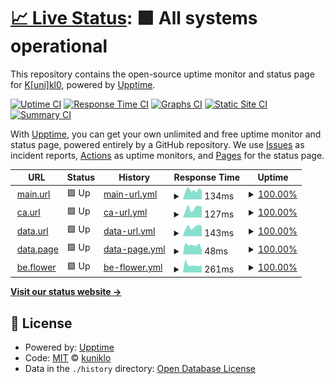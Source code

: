 # [📈 Live Status](https://kunik1o.github.io/heartbeat.oau): <!--live status--> **🟩 All systems operational**

This repository contains the open-source uptime monitor and status page for [K[uni]kl0](https://kunik1o.github.io/heartbeat.oau), powered by [Upptime](https://github.com/upptime/upptime).

[![Uptime CI](https://github.com/kunik1o/heartbeat.oau/workflows/Uptime%20CI/badge.svg)](https://github.com/kunik1o/heartbeat.oau/actions?query=workflow%3A%22Uptime+CI%22)
[![Response Time CI](https://github.com/kunik1o/heartbeat.oau/workflows/Response%20Time%20CI/badge.svg)](https://github.com/kunik1o/heartbeat.oau/actions?query=workflow%3A%22Response+Time+CI%22)
[![Graphs CI](https://github.com/kunik1o/heartbeat.oau/workflows/Graphs%20CI/badge.svg)](https://github.com/kunik1o/heartbeat.oau/actions?query=workflow%3A%22Graphs+CI%22)
[![Static Site CI](https://github.com/kunik1o/heartbeat.oau/workflows/Static%20Site%20CI/badge.svg)](https://github.com/kunik1o/heartbeat.oau/actions?query=workflow%3A%22Static+Site+CI%22)
[![Summary CI](https://github.com/kunik1o/heartbeat.oau/workflows/Summary%20CI/badge.svg)](https://github.com/kunik1o/heartbeat.oau/actions?query=workflow%3A%22Summary+CI%22)

With [Upptime](https://upptime.js.org), you can get your own unlimited and free uptime monitor and status page, powered entirely by a GitHub repository. We use [Issues](https://github.com/kunik1o/heartbeat.oau/issues) as incident reports, [Actions](https://github.com/kunik1o/heartbeat.oau/actions) as uptime monitors, and [Pages](https://kunik1o.github.io/heartbeat.oau) for the status page.

<!--start: status pages-->
<!-- This summary is generated by Upptime (https://github.com/upptime/upptime) -->
<!-- Do not edit this manually, your changes will be overwritten -->
<!-- prettier-ignore -->
| URL | Status | History | Response Time | Uptime |
| --- | ------ | ------- | ------------- | ------ |
| <img alt="" src="https://raw.githubusercontent.com/one-among-us/web/main/public/favicon.png" height="13"> [main.url](https://www.one-among.us/) | 🟩 Up | [main-url.yml](https://github.com/artefaritaKuniklo/heartbeat.oau/commits/HEAD/history/main-url.yml) | <details><summary><img alt="Response time graph" src="./graphs/main-url/response-time-week.png" height="20"> 134ms</summary><br><a href="https://artefaritaKuniklo.github.io/heartbeat.oau/history/main-url"><img alt="Response time 117" src="https://img.shields.io/endpoint?url=https%3A%2F%2Fraw.githubusercontent.com%2FartefaritaKuniklo%2Fheartbeat.oau%2FHEAD%2Fapi%2Fmain-url%2Fresponse-time.json"></a><br><a href="https://artefaritaKuniklo.github.io/heartbeat.oau/history/main-url"><img alt="24-hour response time 148" src="https://img.shields.io/endpoint?url=https%3A%2F%2Fraw.githubusercontent.com%2FartefaritaKuniklo%2Fheartbeat.oau%2FHEAD%2Fapi%2Fmain-url%2Fresponse-time-day.json"></a><br><a href="https://artefaritaKuniklo.github.io/heartbeat.oau/history/main-url"><img alt="7-day response time 134" src="https://img.shields.io/endpoint?url=https%3A%2F%2Fraw.githubusercontent.com%2FartefaritaKuniklo%2Fheartbeat.oau%2FHEAD%2Fapi%2Fmain-url%2Fresponse-time-week.json"></a><br><a href="https://artefaritaKuniklo.github.io/heartbeat.oau/history/main-url"><img alt="30-day response time 129" src="https://img.shields.io/endpoint?url=https%3A%2F%2Fraw.githubusercontent.com%2FartefaritaKuniklo%2Fheartbeat.oau%2FHEAD%2Fapi%2Fmain-url%2Fresponse-time-month.json"></a><br><a href="https://artefaritaKuniklo.github.io/heartbeat.oau/history/main-url"><img alt="1-year response time 117" src="https://img.shields.io/endpoint?url=https%3A%2F%2Fraw.githubusercontent.com%2FartefaritaKuniklo%2Fheartbeat.oau%2FHEAD%2Fapi%2Fmain-url%2Fresponse-time-year.json"></a></details> | <details><summary><a href="https://artefaritaKuniklo.github.io/heartbeat.oau/history/main-url">100.00%</a></summary><a href="https://artefaritaKuniklo.github.io/heartbeat.oau/history/main-url"><img alt="All-time uptime 99.99%" src="https://img.shields.io/endpoint?url=https%3A%2F%2Fraw.githubusercontent.com%2FartefaritaKuniklo%2Fheartbeat.oau%2FHEAD%2Fapi%2Fmain-url%2Fuptime.json"></a><br><a href="https://artefaritaKuniklo.github.io/heartbeat.oau/history/main-url"><img alt="24-hour uptime 100.00%" src="https://img.shields.io/endpoint?url=https%3A%2F%2Fraw.githubusercontent.com%2FartefaritaKuniklo%2Fheartbeat.oau%2FHEAD%2Fapi%2Fmain-url%2Fuptime-day.json"></a><br><a href="https://artefaritaKuniklo.github.io/heartbeat.oau/history/main-url"><img alt="7-day uptime 100.00%" src="https://img.shields.io/endpoint?url=https%3A%2F%2Fraw.githubusercontent.com%2FartefaritaKuniklo%2Fheartbeat.oau%2FHEAD%2Fapi%2Fmain-url%2Fuptime-week.json"></a><br><a href="https://artefaritaKuniklo.github.io/heartbeat.oau/history/main-url"><img alt="30-day uptime 100.00%" src="https://img.shields.io/endpoint?url=https%3A%2F%2Fraw.githubusercontent.com%2FartefaritaKuniklo%2Fheartbeat.oau%2FHEAD%2Fapi%2Fmain-url%2Fuptime-month.json"></a><br><a href="https://artefaritaKuniklo.github.io/heartbeat.oau/history/main-url"><img alt="1-year uptime 99.99%" src="https://img.shields.io/endpoint?url=https%3A%2F%2Fraw.githubusercontent.com%2FartefaritaKuniklo%2Fheartbeat.oau%2FHEAD%2Fapi%2Fmain-url%2Fuptime-year.json"></a></details>
| <img alt="" src="https://raw.githubusercontent.com/one-among-us/web/main/public/favicon.png" height="13"> [ca.url](https://oneamongus.ca/) | 🟩 Up | [ca-url.yml](https://github.com/artefaritaKuniklo/heartbeat.oau/commits/HEAD/history/ca-url.yml) | <details><summary><img alt="Response time graph" src="./graphs/ca-url/response-time-week.png" height="20"> 127ms</summary><br><a href="https://artefaritaKuniklo.github.io/heartbeat.oau/history/ca-url"><img alt="Response time 165" src="https://img.shields.io/endpoint?url=https%3A%2F%2Fraw.githubusercontent.com%2FartefaritaKuniklo%2Fheartbeat.oau%2FHEAD%2Fapi%2Fca-url%2Fresponse-time.json"></a><br><a href="https://artefaritaKuniklo.github.io/heartbeat.oau/history/ca-url"><img alt="24-hour response time 148" src="https://img.shields.io/endpoint?url=https%3A%2F%2Fraw.githubusercontent.com%2FartefaritaKuniklo%2Fheartbeat.oau%2FHEAD%2Fapi%2Fca-url%2Fresponse-time-day.json"></a><br><a href="https://artefaritaKuniklo.github.io/heartbeat.oau/history/ca-url"><img alt="7-day response time 127" src="https://img.shields.io/endpoint?url=https%3A%2F%2Fraw.githubusercontent.com%2FartefaritaKuniklo%2Fheartbeat.oau%2FHEAD%2Fapi%2Fca-url%2Fresponse-time-week.json"></a><br><a href="https://artefaritaKuniklo.github.io/heartbeat.oau/history/ca-url"><img alt="30-day response time 142" src="https://img.shields.io/endpoint?url=https%3A%2F%2Fraw.githubusercontent.com%2FartefaritaKuniklo%2Fheartbeat.oau%2FHEAD%2Fapi%2Fca-url%2Fresponse-time-month.json"></a><br><a href="https://artefaritaKuniklo.github.io/heartbeat.oau/history/ca-url"><img alt="1-year response time 165" src="https://img.shields.io/endpoint?url=https%3A%2F%2Fraw.githubusercontent.com%2FartefaritaKuniklo%2Fheartbeat.oau%2FHEAD%2Fapi%2Fca-url%2Fresponse-time-year.json"></a></details> | <details><summary><a href="https://artefaritaKuniklo.github.io/heartbeat.oau/history/ca-url">100.00%</a></summary><a href="https://artefaritaKuniklo.github.io/heartbeat.oau/history/ca-url"><img alt="All-time uptime 99.92%" src="https://img.shields.io/endpoint?url=https%3A%2F%2Fraw.githubusercontent.com%2FartefaritaKuniklo%2Fheartbeat.oau%2FHEAD%2Fapi%2Fca-url%2Fuptime.json"></a><br><a href="https://artefaritaKuniklo.github.io/heartbeat.oau/history/ca-url"><img alt="24-hour uptime 100.00%" src="https://img.shields.io/endpoint?url=https%3A%2F%2Fraw.githubusercontent.com%2FartefaritaKuniklo%2Fheartbeat.oau%2FHEAD%2Fapi%2Fca-url%2Fuptime-day.json"></a><br><a href="https://artefaritaKuniklo.github.io/heartbeat.oau/history/ca-url"><img alt="7-day uptime 100.00%" src="https://img.shields.io/endpoint?url=https%3A%2F%2Fraw.githubusercontent.com%2FartefaritaKuniklo%2Fheartbeat.oau%2FHEAD%2Fapi%2Fca-url%2Fuptime-week.json"></a><br><a href="https://artefaritaKuniklo.github.io/heartbeat.oau/history/ca-url"><img alt="30-day uptime 100.00%" src="https://img.shields.io/endpoint?url=https%3A%2F%2Fraw.githubusercontent.com%2FartefaritaKuniklo%2Fheartbeat.oau%2FHEAD%2Fapi%2Fca-url%2Fuptime-month.json"></a><br><a href="https://artefaritaKuniklo.github.io/heartbeat.oau/history/ca-url"><img alt="1-year uptime 99.92%" src="https://img.shields.io/endpoint?url=https%3A%2F%2Fraw.githubusercontent.com%2FartefaritaKuniklo%2Fheartbeat.oau%2FHEAD%2Fapi%2Fca-url%2Fuptime-year.json"></a></details>
| <img alt="" src="https://raw.githubusercontent.com/one-among-us/web/main/public/favicon.png" height="13"> [data.url](https://data.one-among.us/) | 🟩 Up | [data-url.yml](https://github.com/artefaritaKuniklo/heartbeat.oau/commits/HEAD/history/data-url.yml) | <details><summary><img alt="Response time graph" src="./graphs/data-url/response-time-week.png" height="20"> 143ms</summary><br><a href="https://artefaritaKuniklo.github.io/heartbeat.oau/history/data-url"><img alt="Response time 120" src="https://img.shields.io/endpoint?url=https%3A%2F%2Fraw.githubusercontent.com%2FartefaritaKuniklo%2Fheartbeat.oau%2FHEAD%2Fapi%2Fdata-url%2Fresponse-time.json"></a><br><a href="https://artefaritaKuniklo.github.io/heartbeat.oau/history/data-url"><img alt="24-hour response time 172" src="https://img.shields.io/endpoint?url=https%3A%2F%2Fraw.githubusercontent.com%2FartefaritaKuniklo%2Fheartbeat.oau%2FHEAD%2Fapi%2Fdata-url%2Fresponse-time-day.json"></a><br><a href="https://artefaritaKuniklo.github.io/heartbeat.oau/history/data-url"><img alt="7-day response time 143" src="https://img.shields.io/endpoint?url=https%3A%2F%2Fraw.githubusercontent.com%2FartefaritaKuniklo%2Fheartbeat.oau%2FHEAD%2Fapi%2Fdata-url%2Fresponse-time-week.json"></a><br><a href="https://artefaritaKuniklo.github.io/heartbeat.oau/history/data-url"><img alt="30-day response time 133" src="https://img.shields.io/endpoint?url=https%3A%2F%2Fraw.githubusercontent.com%2FartefaritaKuniklo%2Fheartbeat.oau%2FHEAD%2Fapi%2Fdata-url%2Fresponse-time-month.json"></a><br><a href="https://artefaritaKuniklo.github.io/heartbeat.oau/history/data-url"><img alt="1-year response time 120" src="https://img.shields.io/endpoint?url=https%3A%2F%2Fraw.githubusercontent.com%2FartefaritaKuniklo%2Fheartbeat.oau%2FHEAD%2Fapi%2Fdata-url%2Fresponse-time-year.json"></a></details> | <details><summary><a href="https://artefaritaKuniklo.github.io/heartbeat.oau/history/data-url">100.00%</a></summary><a href="https://artefaritaKuniklo.github.io/heartbeat.oau/history/data-url"><img alt="All-time uptime 100.00%" src="https://img.shields.io/endpoint?url=https%3A%2F%2Fraw.githubusercontent.com%2FartefaritaKuniklo%2Fheartbeat.oau%2FHEAD%2Fapi%2Fdata-url%2Fuptime.json"></a><br><a href="https://artefaritaKuniklo.github.io/heartbeat.oau/history/data-url"><img alt="24-hour uptime 100.00%" src="https://img.shields.io/endpoint?url=https%3A%2F%2Fraw.githubusercontent.com%2FartefaritaKuniklo%2Fheartbeat.oau%2FHEAD%2Fapi%2Fdata-url%2Fuptime-day.json"></a><br><a href="https://artefaritaKuniklo.github.io/heartbeat.oau/history/data-url"><img alt="7-day uptime 100.00%" src="https://img.shields.io/endpoint?url=https%3A%2F%2Fraw.githubusercontent.com%2FartefaritaKuniklo%2Fheartbeat.oau%2FHEAD%2Fapi%2Fdata-url%2Fuptime-week.json"></a><br><a href="https://artefaritaKuniklo.github.io/heartbeat.oau/history/data-url"><img alt="30-day uptime 100.00%" src="https://img.shields.io/endpoint?url=https%3A%2F%2Fraw.githubusercontent.com%2FartefaritaKuniklo%2Fheartbeat.oau%2FHEAD%2Fapi%2Fdata-url%2Fuptime-month.json"></a><br><a href="https://artefaritaKuniklo.github.io/heartbeat.oau/history/data-url"><img alt="1-year uptime 100.00%" src="https://img.shields.io/endpoint?url=https%3A%2F%2Fraw.githubusercontent.com%2FartefaritaKuniklo%2Fheartbeat.oau%2FHEAD%2Fapi%2Fdata-url%2Fuptime-year.json"></a></details>
| <img alt="" src="https://raw.githubusercontent.com/one-among-us/web/main/public/favicon.png" height="13"> [data.page](https://data.one-among.us/people/noname/page.js) | 🟩 Up | [data-page.yml](https://github.com/artefaritaKuniklo/heartbeat.oau/commits/HEAD/history/data-page.yml) | <details><summary><img alt="Response time graph" src="./graphs/data-page/response-time-week.png" height="20"> 48ms</summary><br><a href="https://artefaritaKuniklo.github.io/heartbeat.oau/history/data-page"><img alt="Response time 40" src="https://img.shields.io/endpoint?url=https%3A%2F%2Fraw.githubusercontent.com%2FartefaritaKuniklo%2Fheartbeat.oau%2FHEAD%2Fapi%2Fdata-page%2Fresponse-time.json"></a><br><a href="https://artefaritaKuniklo.github.io/heartbeat.oau/history/data-page"><img alt="24-hour response time 56" src="https://img.shields.io/endpoint?url=https%3A%2F%2Fraw.githubusercontent.com%2FartefaritaKuniklo%2Fheartbeat.oau%2FHEAD%2Fapi%2Fdata-page%2Fresponse-time-day.json"></a><br><a href="https://artefaritaKuniklo.github.io/heartbeat.oau/history/data-page"><img alt="7-day response time 48" src="https://img.shields.io/endpoint?url=https%3A%2F%2Fraw.githubusercontent.com%2FartefaritaKuniklo%2Fheartbeat.oau%2FHEAD%2Fapi%2Fdata-page%2Fresponse-time-week.json"></a><br><a href="https://artefaritaKuniklo.github.io/heartbeat.oau/history/data-page"><img alt="30-day response time 49" src="https://img.shields.io/endpoint?url=https%3A%2F%2Fraw.githubusercontent.com%2FartefaritaKuniklo%2Fheartbeat.oau%2FHEAD%2Fapi%2Fdata-page%2Fresponse-time-month.json"></a><br><a href="https://artefaritaKuniklo.github.io/heartbeat.oau/history/data-page"><img alt="1-year response time 40" src="https://img.shields.io/endpoint?url=https%3A%2F%2Fraw.githubusercontent.com%2FartefaritaKuniklo%2Fheartbeat.oau%2FHEAD%2Fapi%2Fdata-page%2Fresponse-time-year.json"></a></details> | <details><summary><a href="https://artefaritaKuniklo.github.io/heartbeat.oau/history/data-page">100.00%</a></summary><a href="https://artefaritaKuniklo.github.io/heartbeat.oau/history/data-page"><img alt="All-time uptime 100.00%" src="https://img.shields.io/endpoint?url=https%3A%2F%2Fraw.githubusercontent.com%2FartefaritaKuniklo%2Fheartbeat.oau%2FHEAD%2Fapi%2Fdata-page%2Fuptime.json"></a><br><a href="https://artefaritaKuniklo.github.io/heartbeat.oau/history/data-page"><img alt="24-hour uptime 100.00%" src="https://img.shields.io/endpoint?url=https%3A%2F%2Fraw.githubusercontent.com%2FartefaritaKuniklo%2Fheartbeat.oau%2FHEAD%2Fapi%2Fdata-page%2Fuptime-day.json"></a><br><a href="https://artefaritaKuniklo.github.io/heartbeat.oau/history/data-page"><img alt="7-day uptime 100.00%" src="https://img.shields.io/endpoint?url=https%3A%2F%2Fraw.githubusercontent.com%2FartefaritaKuniklo%2Fheartbeat.oau%2FHEAD%2Fapi%2Fdata-page%2Fuptime-week.json"></a><br><a href="https://artefaritaKuniklo.github.io/heartbeat.oau/history/data-page"><img alt="30-day uptime 100.00%" src="https://img.shields.io/endpoint?url=https%3A%2F%2Fraw.githubusercontent.com%2FartefaritaKuniklo%2Fheartbeat.oau%2FHEAD%2Fapi%2Fdata-page%2Fuptime-month.json"></a><br><a href="https://artefaritaKuniklo.github.io/heartbeat.oau/history/data-page"><img alt="1-year uptime 100.00%" src="https://img.shields.io/endpoint?url=https%3A%2F%2Fraw.githubusercontent.com%2FartefaritaKuniklo%2Fheartbeat.oau%2FHEAD%2Fapi%2Fdata-page%2Fuptime-year.json"></a></details>
| <img alt="" src="https://raw.githubusercontent.com/one-among-us/web/main/public/favicon.png" height="13"> [be.flower](https://backend.one-among.us/flowers/get?id=noname) | 🟩 Up | [be-flower.yml](https://github.com/artefaritaKuniklo/heartbeat.oau/commits/HEAD/history/be-flower.yml) | <details><summary><img alt="Response time graph" src="./graphs/be-flower/response-time-week.png" height="20"> 261ms</summary><br><a href="https://artefaritaKuniklo.github.io/heartbeat.oau/history/be-flower"><img alt="Response time 388" src="https://img.shields.io/endpoint?url=https%3A%2F%2Fraw.githubusercontent.com%2FartefaritaKuniklo%2Fheartbeat.oau%2FHEAD%2Fapi%2Fbe-flower%2Fresponse-time.json"></a><br><a href="https://artefaritaKuniklo.github.io/heartbeat.oau/history/be-flower"><img alt="24-hour response time 234" src="https://img.shields.io/endpoint?url=https%3A%2F%2Fraw.githubusercontent.com%2FartefaritaKuniklo%2Fheartbeat.oau%2FHEAD%2Fapi%2Fbe-flower%2Fresponse-time-day.json"></a><br><a href="https://artefaritaKuniklo.github.io/heartbeat.oau/history/be-flower"><img alt="7-day response time 261" src="https://img.shields.io/endpoint?url=https%3A%2F%2Fraw.githubusercontent.com%2FartefaritaKuniklo%2Fheartbeat.oau%2FHEAD%2Fapi%2Fbe-flower%2Fresponse-time-week.json"></a><br><a href="https://artefaritaKuniklo.github.io/heartbeat.oau/history/be-flower"><img alt="30-day response time 247" src="https://img.shields.io/endpoint?url=https%3A%2F%2Fraw.githubusercontent.com%2FartefaritaKuniklo%2Fheartbeat.oau%2FHEAD%2Fapi%2Fbe-flower%2Fresponse-time-month.json"></a><br><a href="https://artefaritaKuniklo.github.io/heartbeat.oau/history/be-flower"><img alt="1-year response time 388" src="https://img.shields.io/endpoint?url=https%3A%2F%2Fraw.githubusercontent.com%2FartefaritaKuniklo%2Fheartbeat.oau%2FHEAD%2Fapi%2Fbe-flower%2Fresponse-time-year.json"></a></details> | <details><summary><a href="https://artefaritaKuniklo.github.io/heartbeat.oau/history/be-flower">100.00%</a></summary><a href="https://artefaritaKuniklo.github.io/heartbeat.oau/history/be-flower"><img alt="All-time uptime 99.99%" src="https://img.shields.io/endpoint?url=https%3A%2F%2Fraw.githubusercontent.com%2FartefaritaKuniklo%2Fheartbeat.oau%2FHEAD%2Fapi%2Fbe-flower%2Fuptime.json"></a><br><a href="https://artefaritaKuniklo.github.io/heartbeat.oau/history/be-flower"><img alt="24-hour uptime 100.00%" src="https://img.shields.io/endpoint?url=https%3A%2F%2Fraw.githubusercontent.com%2FartefaritaKuniklo%2Fheartbeat.oau%2FHEAD%2Fapi%2Fbe-flower%2Fuptime-day.json"></a><br><a href="https://artefaritaKuniklo.github.io/heartbeat.oau/history/be-flower"><img alt="7-day uptime 100.00%" src="https://img.shields.io/endpoint?url=https%3A%2F%2Fraw.githubusercontent.com%2FartefaritaKuniklo%2Fheartbeat.oau%2FHEAD%2Fapi%2Fbe-flower%2Fuptime-week.json"></a><br><a href="https://artefaritaKuniklo.github.io/heartbeat.oau/history/be-flower"><img alt="30-day uptime 100.00%" src="https://img.shields.io/endpoint?url=https%3A%2F%2Fraw.githubusercontent.com%2FartefaritaKuniklo%2Fheartbeat.oau%2FHEAD%2Fapi%2Fbe-flower%2Fuptime-month.json"></a><br><a href="https://artefaritaKuniklo.github.io/heartbeat.oau/history/be-flower"><img alt="1-year uptime 99.99%" src="https://img.shields.io/endpoint?url=https%3A%2F%2Fraw.githubusercontent.com%2FartefaritaKuniklo%2Fheartbeat.oau%2FHEAD%2Fapi%2Fbe-flower%2Fuptime-year.json"></a></details>

<!--end: status pages-->

[**Visit our status website →**](https://artefaritakuniklo.github.io/heartbeat.oau/)

## 📄 License

- Powered by: [Upptime](https://github.com/upptime/upptime)
- Code: [MIT](./LICENSE) © [kuniklo](https://artefaritakuniklo.github.io/heartbeat.oau/)
- Data in the `./history` directory: [Open Database License](https://opendatacommons.org/licenses/odbl/1-0/)
